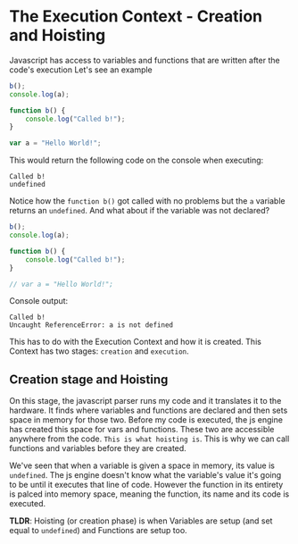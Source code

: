 # The Execution Context - Creation and Hoisting

Javascript has access to variables and functions that are written after the code's execution Let's see an example

```js
b();
console.log(a);

function b() {
    console.log("Called b!");
}

var a = "Hello World!";
```

This would return the following code on the console when executing:

```
Called b!
undefined
```

Notice how the `function b()` got called with no problems but the `a` variable returns an `undefined`. And what about if the variable was not declared?

```js
b();
console.log(a);

function b() {
    console.log("Called b!");
}

// var a = "Hello World!";
```

Console output:

```
Called b!
Uncaught ReferenceError: a is not defined
```

This has to do with the Execution Context and how it is created. This Context has two stages: `creation` and `execution`.

## Creation stage and Hoisting

On this stage, the javascript parser runs my code and it translates it to the hardware. It finds where variables and functions are declared and then sets space in memory for those two. Before my code is executed, the js engine has created this space for vars and functions. These two are accessible anywhere from the code. `This is what hoisting is`. This is why we can call functions and variables before they are created.

We've seen that when a variable is given a space in memory, its value is `undefined`. The js engine doesn't know what the variable's value it's going to be until it executes that line of code. However the function in its entirety is palced into memory space, meaning the function, its name and its code is executed.

**TLDR**: Hoisting (or creation phase) is when Variables are setup (and set equal to `undefined`) and Functions are setup too.

